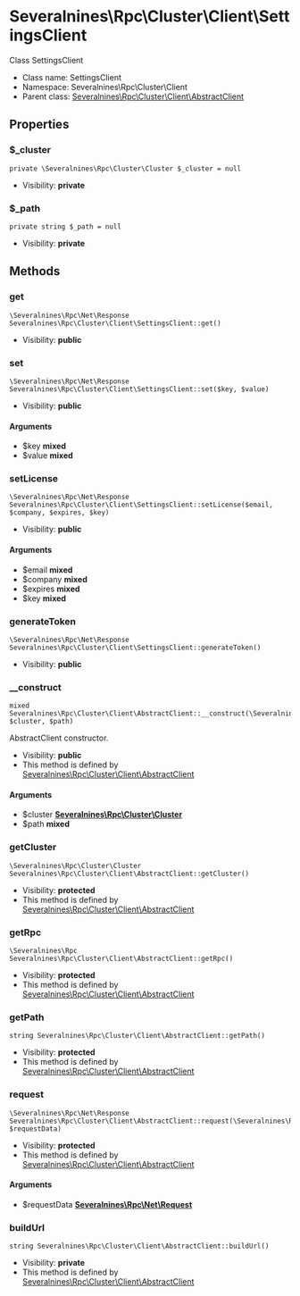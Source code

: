 Severalnines\Rpc\Cluster\Client\SettingsClient
===============

Class SettingsClient




* Class name: SettingsClient
* Namespace: Severalnines\Rpc\Cluster\Client
* Parent class: [Severalnines\Rpc\Cluster\Client\AbstractClient](Severalnines-Rpc-Cluster-Client-AbstractClient.md)





Properties
----------


### $_cluster

    private \Severalnines\Rpc\Cluster\Cluster $_cluster = null





* Visibility: **private**


### $_path

    private string $_path = null





* Visibility: **private**


Methods
-------


### get

    \Severalnines\Rpc\Net\Response Severalnines\Rpc\Cluster\Client\SettingsClient::get()





* Visibility: **public**




### set

    \Severalnines\Rpc\Net\Response Severalnines\Rpc\Cluster\Client\SettingsClient::set($key, $value)





* Visibility: **public**


#### Arguments
* $key **mixed**
* $value **mixed**



### setLicense

    \Severalnines\Rpc\Net\Response Severalnines\Rpc\Cluster\Client\SettingsClient::setLicense($email, $company, $expires, $key)





* Visibility: **public**


#### Arguments
* $email **mixed**
* $company **mixed**
* $expires **mixed**
* $key **mixed**



### generateToken

    \Severalnines\Rpc\Net\Response Severalnines\Rpc\Cluster\Client\SettingsClient::generateToken()





* Visibility: **public**




### __construct

    mixed Severalnines\Rpc\Cluster\Client\AbstractClient::__construct(\Severalnines\Rpc\Cluster\Cluster $cluster, $path)

AbstractClient constructor.



* Visibility: **public**
* This method is defined by [Severalnines\Rpc\Cluster\Client\AbstractClient](Severalnines-Rpc-Cluster-Client-AbstractClient.md)


#### Arguments
* $cluster **[Severalnines\Rpc\Cluster\Cluster](Severalnines-Rpc-Cluster-Cluster.md)**
* $path **mixed**



### getCluster

    \Severalnines\Rpc\Cluster\Cluster Severalnines\Rpc\Cluster\Client\AbstractClient::getCluster()





* Visibility: **protected**
* This method is defined by [Severalnines\Rpc\Cluster\Client\AbstractClient](Severalnines-Rpc-Cluster-Client-AbstractClient.md)




### getRpc

    \Severalnines\Rpc Severalnines\Rpc\Cluster\Client\AbstractClient::getRpc()





* Visibility: **protected**
* This method is defined by [Severalnines\Rpc\Cluster\Client\AbstractClient](Severalnines-Rpc-Cluster-Client-AbstractClient.md)




### getPath

    string Severalnines\Rpc\Cluster\Client\AbstractClient::getPath()





* Visibility: **protected**
* This method is defined by [Severalnines\Rpc\Cluster\Client\AbstractClient](Severalnines-Rpc-Cluster-Client-AbstractClient.md)




### request

    \Severalnines\Rpc\Net\Response Severalnines\Rpc\Cluster\Client\AbstractClient::request(\Severalnines\Rpc\Net\Request $requestData)





* Visibility: **protected**
* This method is defined by [Severalnines\Rpc\Cluster\Client\AbstractClient](Severalnines-Rpc-Cluster-Client-AbstractClient.md)


#### Arguments
* $requestData **[Severalnines\Rpc\Net\Request](Severalnines-Rpc-Net-Request.md)**



### buildUrl

    string Severalnines\Rpc\Cluster\Client\AbstractClient::buildUrl()





* Visibility: **private**
* This method is defined by [Severalnines\Rpc\Cluster\Client\AbstractClient](Severalnines-Rpc-Cluster-Client-AbstractClient.md)



